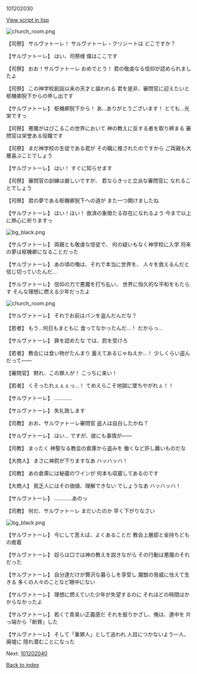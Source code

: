 101202030

[View script in lisp](../scripts/101202030.txt)

![church_room.png](../images/backgrounds/church_room.png)

【司祭】
サルヴァトーレ！
サルヴァトーレ・クリシートは
どこですか？

【サルヴァトーレ】
はい、司祭様
僕はここです

【司祭】
おお！サルヴァトーレ
おめでとう！
君の敬虔なる信仰が認められましたよ

【司祭】
この神学校創設以来の天才と謳われる
君を是非、審問官に迎えたいと
枢機卿猊下からの申し出です

【サルヴァトーレ】
枢機卿猊下から！
あ…ありがとうございます！
とても…光栄ですっ

【司祭】
悪魔がはびこるこの世界において
神の教えに反する者を取り締まる
審問官は栄誉ある役職です

【司祭】
まだ神学校の生徒である君が
その職に推されたのですから
ご両親も大層喜ぶことでしょう

【サルヴァトーレ】
はい！
すぐに知らせます

【司祭】
審問官の訓練は厳しいですが、
君ならきっと立派な審問官に
なれることでしょう

【司祭】
君の夢である枢機卿猊下への道が
また一つ開けましたね

【サルヴァトーレ】
はい！はい！
救済の象徴たる存在になれるよう
今まで以上に熱心に祈りますっ

![bg_black.png](../images/backgrounds/bg_black.png)

【サルヴァトーレ】
両親とも敬虔な信徒で、
何の疑いもなく神学校に入学
将来の夢は枢機卿になることだった

【サルヴァトーレ】
あの頃の俺は、それで本当に世界を、
人々を救えるんだと
信じ切っていたんだ…

【サルヴァトーレ】
信仰の力で悪魔を打ち払い、
世界に恒久的な平和をもたらす
そんな理想に燃える少年だったよ

![church_room.png](../images/backgrounds/church_room.png)

【サルヴァトーレ】
それでお前はパンを盗んだんだな？

【若者】
もう…何日もまともに
食ってなかったんだ…！
だからっ…

【サルヴァトーレ】
罪を認めたな
では、罰を受けろ

【若者】
教会には食い物がたんまり
蓄えてあるじゃねえか…！
少しくらい盗んだって――

【審問官】
黙れ、この罪人が！
こっちに来い！

【若者】
くそったれぇぇぇっ…！
てめえらこそ地獄に墜ちやがれぇ！！

【サルヴァトーレ】
…………

【サルヴァトーレ】
失礼致します

【司教】
おお、サルヴァトーレ審問官
盗人は自白したかね？

【サルヴァトーレ】
はい…
ですが、彼にも事情が――

【司教】
まったく
神聖なる教会の倉庫から盗みを
働くなど許し難いものだな

【大商人】
まさに神罰が下りますなあ
ハッハッハ！

【司教】
あの倉庫には秘蔵のワインが
何本も収蔵してあるのです

【大商人】
貧乏人にはその価値、理解できない
でしょうなあ
ハッハッハ！

【サルヴァトーレ】
…………あのっ

【司教】
何だ、サルヴァトーレ
まだいたのか
早く下がりなさい

![bg_black.png](../images/backgrounds/bg_black.png)

【サルヴァトーレ】
今にして思えば、よくあることだ
教会上層部と金持ちどもの癒着

【サルヴァトーレ】
奴らは口では神の教えを説きながら
その行動は悪魔のそれだった

【サルヴァトーレ】
自分達だけが贅沢な暮らしを享受し
魔獣の脅威に怯えて生きる
多くの人々のことなど眼中にない

【サルヴァトーレ】
理想に燃えていた少年が失望するのに
それほどの時間はかからなかったよ

【サルヴァトーレ】
若くて青臭い正義感だ
それを振りかざし、俺は、連中を
片っ端から「断罪」した

【サルヴァトーレ】
そして「重罪人」として追われ
人目につかないよう一人、廃墟に
隠れ潜むことになった

Next: [101202040](101202040.md)

[Back to index](index.md)
